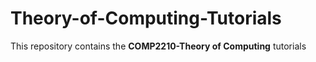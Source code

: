 # Theory-of-Computing-Tutorials
This repository contains the **COMP2210-Theory of Computing** tutorials
